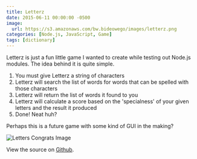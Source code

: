 ```yaml
---
title: Letterz
date: 2015-06-11 00:00:00 -0500
image:
  url: https://s3.amazonaws.com/bw.bideowego/images/letterz.png
categories: [Node.js, JavaScript, Game]
tags: [dictionary]
---
```




Letterz is just a fun little game I wanted to create while testing out Node.js modules. The idea behind it is quite simple.

1. You must give Letterz a string of characters
1. Letterz will search the list of words for words that can be spelled with those characters
1. Letterz will return the list of words it found to you
1. Letterz will calculate a score based on the 'specialness' of your given letters and the result it produced
1. Done! Neat huh?

Perhaps this is a future game with some kind of GUI in the making?


![Letters Congrats Image](https://s3.amazonaws.com/bw.bideowego/images/letterz-congrats.png)


View the source on <a href="https://github.com/BideoWego/node-game-letterz" target="_blank">Github</a>.



